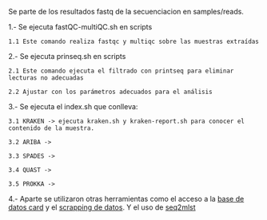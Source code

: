 Se parte de los resultados fastq de la secuenciacion en samples/reads.

1.- Se ejecuta fastQC-multiQC.sh en scripts

    1.1 Este comando realiza fastqc y multiqc sobre las muestras extraídas
    
2.- Se ejecuta prinseq.sh en scripts

    2.1 Este comando ejecuta el filtrado con printseq para eliminar lecturas no adecuadas
    
    2.2 Ajustar con los parámetros adecuados para el análisis
    
3.- Se ejecuta el index.sh que conlleva:

    3.1 KRAKEN -> ejecuta kraken.sh y kraken-report.sh para conocer el contenido de la muestra.    
    
    3.2 ARIBA -> 

    3.3 SPADES -> 

    3.4 QUAST ->

    3.5 PROKKA ->
  

4.- Aparte se utilizaron otras herramientas como el acceso a la [base de datos card](https://card.mcmaster.ca/home) y el [scrapping de datos](https://github.com/IvanPenyaHuguet/scrapping-card-resistance-database). Y el uso de [seq2mlst](https://github.com/lmc297/seq2mlst)
